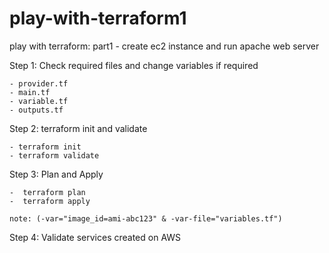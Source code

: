 # play-with-terraform1
play with terraform: part1 - create ec2 instance and run apache web server

Step 1: Check required files and change variables if required

    - provider.tf
    - main.tf
    - variable.tf
    - outputs.tf

Step 2: terraform init and validate

    - terraform init
    - terraform validate

Step 3: Plan and Apply

    -  terraform plan 
    -  terraform apply

    note: (-var="image_id=ami-abc123" & -var-file="variables.tf")

Step 4: Validate services created on AWS